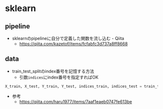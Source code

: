 # sklearn

## pipeline

- sklearnのpipelineに自分で定義した関数を流し込む - Qiita
  - https://qiita.com/kazetof/items/fcfabfc3d737a8ff8668

## data

- train_test_splitのindex番号を記憶する方法
  - 引数`indices`にindex番号を指定すればOK

```python
X_train, X_test, Y_train, Y_test, indices_train, indices_test = train_test_split(X, Y, indices, test_size=0.33)
```

- 参考
  - https://qiita.com/haru1977/items/7aaf1eaeb0747fe613be
